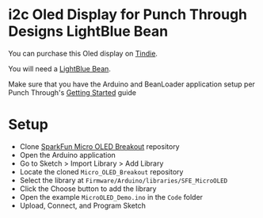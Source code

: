 i2c Oled Display for Punch Through Designs LightBlue Bean
=========================================================

You can purchase this Oled display on
[Tindie](https://www.tindie.com/products/miker/066-oled-display-for-the-lightblue-bean/).

You will need a
[LightBlue Bean](http://store.punchthrough.com/collections/frontpage/products/bean).

Make sure that you have the Arduino and BeanLoader application setup per Punch Through's
[Getting Started](http://punchthrough.com/bean/getting-started/) guide

# Setup
* Clone [SparkFun Micro OLED Breakout](https://github.com/sparkfun/Micro_OLED_Breakout) repository
* Open the Arduino application
* Go to Sketch > Import Library > Add Library
* Locate the cloned `Micro_OLED_Breakout` repository
* Select the library at `Firmware/Arduino/libraries/SFE_MicroOLED`
* Click the Choose button to add the library
* Open the example `MicroOLED_Demo.ino` in the `Code` folder
* Upload, Connect, and Program Sketch
